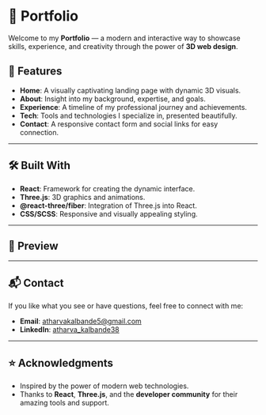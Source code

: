# 🌟 Portfolio  

Welcome to my **Portfolio** — a modern and interactive way to showcase skills, experience, and creativity through the power of **3D web design**.  

## 🚀 Features  
- **Home**: A visually captivating landing page with dynamic 3D visuals.  
- **About**: Insight into my background, expertise, and goals.  
- **Experience**: A timeline of my professional journey and achievements.  
- **Tech**: Tools and technologies I specialize in, presented beautifully.  
- **Contact**: A responsive contact form and social links for easy connection.  

---

## 🛠️ Built With  
- **React**: Framework for creating the dynamic interface.  
- **Three.js**: 3D graphics and animations.  
- **@react-three/fiber**: Integration of Three.js into React.  
- **CSS/SCSS**: Responsive and visually appealing styling.  

---

## 📸 Preview  
<!-- ![Portfolio Preview](link-to-preview-image-or-gif) -->

---

## 📬 Contact  
If you like what you see or have questions, feel free to connect with me:  
- **Email**: [atharvakalbande5@gmail.com](mailto:atharvakalbande5@gmail.com)  
- **LinkedIn**: [atharva_kalbande38](https://www.linkedin.com/in/atharva-kalbande38/)  

---

## ⭐ Acknowledgments  
- Inspired by the power of modern web technologies.  
- Thanks to **React**, **Three.js**, and the **developer community** for their amazing tools and support.  
